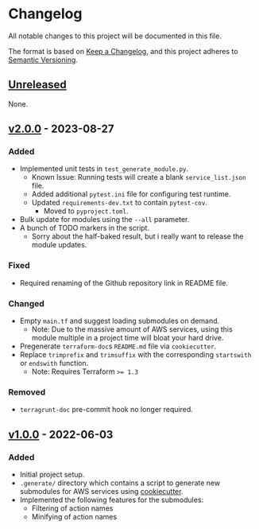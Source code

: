 <!-- markdownlint-configure-file { "MD024": { "siblings_only": true } } -->
# Changelog

All notable changes to this project will be documented in this file.

The format is based on [Keep a Changelog](https://keepachangelog.com/en/1.0.0/),
and this project adheres to [Semantic Versioning](https://semver.org/spec/v2.0.0.html).

## [Unreleased]

None.

## [v2.0.0] - 2023-08-27

### Added

- Implemented unit tests in `test_generate_module.py`.
  - Known Issue: Running tests will create a blank `service_list.json` file.
  - Added additional `pytest.ini` file for configuring test runtime.
  - Updated `requirements-dev.txt` to contain `pytest-cov`.
    - Moved to `pyproject.toml`.
- Bulk update for modules using the `--all` parameter.
- A bunch of TODO markers in the script.
  - Sorry about the half-baked result, but i really want to release the module updates.

### Fixed

- Required renaming of the Github repository link in README file.

### Changed

- Empty `main.tf` and suggest loading submodules on demand.
  - Note: Due to the massive amount of AWS services, using this module multiple in a project time will bloat your hard drive.
- Pregenerate `terraform-doc`s `README.md` file via `cookiecutter`.
- Replace `trimprefix` and `trimsuffix` with the corresponding `startswith` or `endswith` function.
  - Note: Requires Terraform `>= 1.3`

### Removed

- `terragrunt-doc` pre-commit hook no longer required.

## [v1.0.0] - 2022-06-03

### Added

- Initial project setup.
- `.generate/` directory which contains a script to generate new submodules for AWS services using [cookiecutter](https://github.com/cookiecutter/cookiecutter).
- Implemented the following features for the submodules:
  - Filtering of action names
  - Minifying of action names

[Unreleased]: https://github.com/maunzCache/terraform-aws-action-helper/compare/v2.0.0...HEAD
[v2.0.0]: https://github.com/maunzCache/terraform-aws-action-helper/compare/v1.0.0...v2.0.0
[v1.0.0]: https://github.com/maunzCache/terraform-aws-action-helper/releases/tag/v1.0.0
